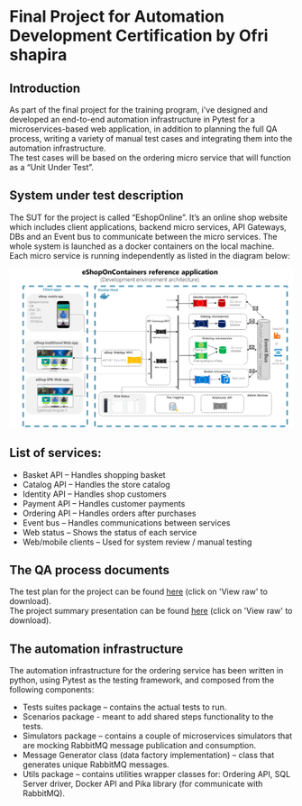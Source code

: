 # Final Project for Automation Development Certification by Ofri shapira 
## Introduction
As part of the final project for the training program, i've designed and developed an end-to-end automation infrastructure in
Pytest for a microservices-based web application, in addition to planning the full QA process,
writing a variety of manual test cases and integrating them into the automation infrastructure.<br />The test cases will be based on the ordering micro service that will function as a “Unit Under Test”.
 
## System under test description
The SUT for the project is called “EshopOnline”. It’s an online shop website which includes client applications, backend micro services, API Gateways, DBs and an Event bus to communicate between the micro services.
The whole system is launched as a docker containers on the local machine.
Each micro service is running independently as listed in the diagram below:

<img src="https://github.com/dotnet-architecture/eShopOnContainers/raw/dev/img/eShopOnContainers-architecture.png" alt="Eshop containers architecture">

## List of services:
* Basket API – Handles shopping basket
* Catalog API – Handles the store catalog
* Identity API – Handles shop customers
* Payment API – Handles customer payments
* Ordering API – Handles orders after purchases
* Event bus – Handles communications between services
* Web status – Shows the status of each service
* Web/mobile clients – Used for system review / manual testing

## The QA process documents
The test plan for the project can be found [here](https://github.com/OfriShapira/eshop-automation-qa-project/blob/ofri-shapira/documents/std/Test%20Plan%20-%20Orders%20Service%20-%20Ofri%20Shapira.docx) (click on 'View raw' to download).<br />
The project summary presentation can be found [here]([https://github.com/OfriShapira/eshop-automation-qa-project/tree/ofri-shapira/documents/presentation](https://github.com/OfriShapira/eshop-automation-qa-project/blob/ofri-shapira/documents/presentation/ordering-service-testing.pptx)) (click on 'View raw' to download).

## The automation infrastructure
The automation infrastructure for the ordering service has been written in python, using Pytest as the testing framework, and composed from the following components:
* Tests suites package – contains the actual tests to run.
* Scenarios package - meant to add shared steps functionality to the tests.
* Simulators package – contains a couple of microservices simulators that are mocking RabbitMQ message publication and consumption.
* Message Generator class (data factory implementation) – class that generates unique RabbitMQ messages.
* Utils package – contains utilities wrapper classes for: Ordering API, SQL Server driver, Docker API and Pika library (for communicate with RabbitMQ).
